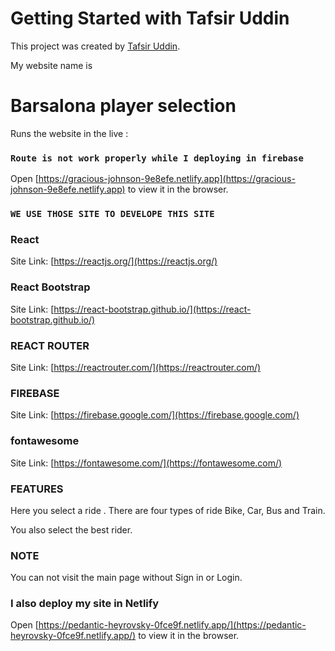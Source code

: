 # Getting Started with Tafsir Uddin

This project was created by [Tafsir Uddin](https://www.facebook.com/profile.php?id=100008669771700).

My website name is
# Barsalona player selection

Runs the website in the live :
### `Route is not work properly while I deploying in firebase`
Open [https://gracious-johnson-9e8efe.netlify.app](https://gracious-johnson-9e8efe.netlify.app) to view it in the browser.




### `WE USE THOSE SITE TO DEVELOPE THIS SITE `


### React

Site Link: [https://reactjs.org/](https://reactjs.org/)

### React Bootstrap

Site Link: [https://react-bootstrap.github.io/](https://react-bootstrap.github.io/)

### REACT ROUTER

Site Link: [https://reactrouter.com/](https://reactrouter.com/)

### FIREBASE

Site Link: [https://firebase.google.com/](https://firebase.google.com/)
### fontawesome

Site Link: [https://fontawesome.com/](https://fontawesome.com/)


### FEATURES

Here you select a ride . There are four types of ride Bike, Car, Bus and Train.

You also select the best rider.

### NOTE
You can not visit the main page without Sign in or Login.



### I also deploy my site in Netlify

Open [https://pedantic-heyrovsky-0fce9f.netlify.app/](https://pedantic-heyrovsky-0fce9f.netlify.app/) to view it in the browser.

